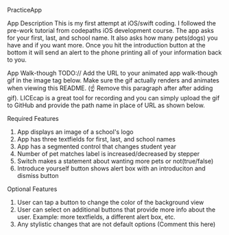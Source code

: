 PracticeApp

App Description
This is my first attempt at iOS/swift coding. I followed the pre-work tutorial from codepaths iOS development course. 
The app asks for your first, last, and school name. It also asks how many pets(dogs) you have and if you want more. 
Once you hit the introduction button at the bottom it will send an alert to the phone printing all of your information back to you. 

App Walk-though
TODO:// Add the URL to your animated app walk-though gif in the image tag below. Make sure the gif actually renders and animates when viewing this README.
(☝️ Remove this paragraph after after adding gif). LICEcap is a great tool for recording and you can simply upload the gif to GitHub and provide the path name in place of URL as shown below.

Required Features
1. App displays an image of a school's logo
2. App has three textfields for first, last, and school names
3. App has a segmented control that changes student year
4. Number of pet matches label is increased/decreased by stepper
5. Switch makes a statement about wanting more pets or not(true/false)
6. Introduce yourself button shows alert box with an introduciton and dismiss button

Optional Features
1. User can tap a button to change the color of the background view
3. User can select on additional buttons that provide more info about the user. Example: more textfields, a different alert box, etc.
4. Any stylistic changes that are not default options (Comment this here)
